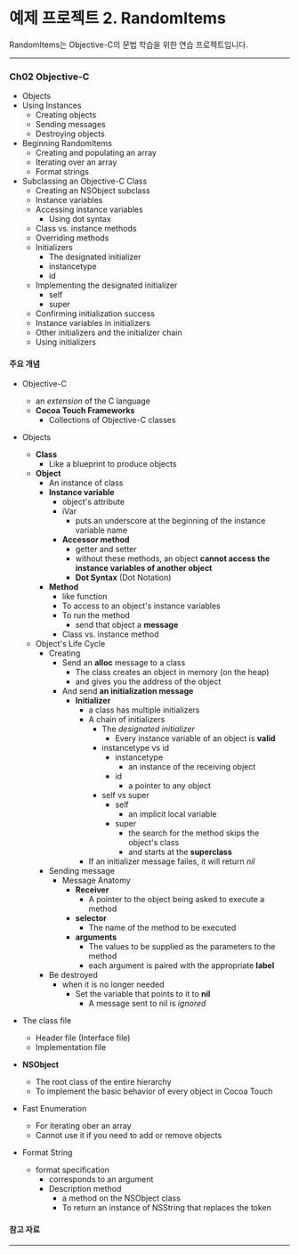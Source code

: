 예제 프로젝트 2. RandomItems
==================

RandomItems는 Objective-C의 문법 학습을 위한 연습 프로젝트입니다.

----------------------------------------------------------------------

### Ch02 Objective-C

* Objects
* Using Instances
    * Creating objects
    * Sending messages
    * Destroying objects
* Beginning RandomItems
    * Creating and populating an array
    * Iterating over an array
    * Format strings
* Subclassing an Objective-C Class
    * Creating an NSObject subclass
    * Instance variables
    * Accessing instance variables
        * Using dot syntax
    * Class vs. instance methods
    * Overriding methods
    * Initializers
        * The designated initializer
        * instancetype
        * id
    * Implementing the designated initializer
        * self
        * super
    * Confirming initialization success
    * Instance variables in initializers
    * Other initializers and the initializer chain
    * Using initializers

#### 주요 개념

* Objective-C
    * an *extension* of the C language
    * **Cocoa Touch Frameworks**
        * Collections of Objective-C classes
  
* Objects
    * **Class**
        * Like a blueprint to produce objects
    * **Object**
        * An instance of class
        * **Instance variable**
            * object's attribute
            * iVar
                * puts an underscore at the beginning of the instance variable name
            * **Accessor method**
                * getter and setter
                * without these methods, an object **cannot access the instance variables of another object**
                * **Dot Syntax** (Dot Notation)
        * **Method**
            * like function
            * To access to an object's instance variables
            * To run the method
                * send that object a **message**
            * Class vs. instance method
    * Object's Life Cycle
        * Creating
            * Send an **alloc** message to a class
                * The class creates an object in memory (on the heap)
                * and gives you the address of the object
            * And send **an initialization message**
                * **Initializer**
                    * a class has multiple initializers
                    * A chain of initializers
                        * The *designated initializer*
                            * Every instance variable of an object is **valid**
                        * instancetype vs id
                            * instancetype
                                * an instance of the receiving object
                            * id
                                * a pointer to any object
                        * self vs super
                            * self
                                * an implicit local variable
                            * super
                                * the search for the method skips the object's class
                                * and starts at the **superclass**
                    * If an initializer message failes, it will return *nil*
        * Sending message
            * Message Anatomy
                * **Receiver**
                    * A pointer to the object being asked to execute a method
                * **selector**
                    * The name of the method to be executed
                * **arguments**
                    * The values to be supplied as the parameters to the method
                    * each argument is paired with the appropriate **label**
        * Be destroyed
            * when it is no longer needed
                * Set the variable that points to it to **nil**
                    * A message sent to nil is *ignored*
  
* The class file
    * Header file (Interface file)
    * Implementation file
  
* **NSObject**
    * The root class of the entire hierarchy
    * To implement the basic behavior of every object in Cocoa Touch

* Fast Enumeration
    * For iterating ober an array
    * Cannot use it if you need to add or remove objects

* Format String
    * format specification
        * corresponds to an argument
        * Description method
            * a method on the NSObject class
            * To return an instance of NSString that replaces the token
  
#### 참고 자료

>  

----------------------------------------------------------------------

